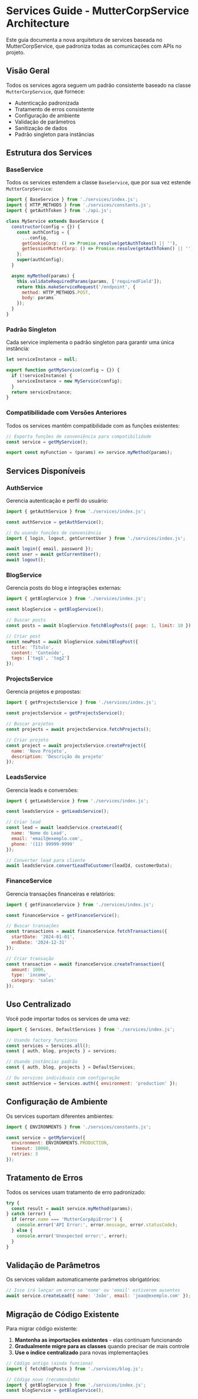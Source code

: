 # Services Guide - MutterCorpService Architecture

Este guia documenta a nova arquitetura de services baseada no MutterCorpService, que padroniza todas as comunicações com APIs no projeto.

## Visão Geral

Todos os services agora seguem um padrão consistente baseado na classe `MutterCorpService`, que fornece:

- Autenticação padronizada
- Tratamento de erros consistente
- Configuração de ambiente
- Validação de parâmetros
- Sanitização de dados
- Padrão singleton para instâncias

## Estrutura dos Services

### BaseService

Todos os services estendem a classe `BaseService`, que por sua vez estende `MutterCorpService`:

```javascript
import { BaseService } from './services/index.js';
import { HTTP_METHODS } from './services/constants.js';
import { getAuthToken } from './api.js';

class MyService extends BaseService {
  constructor(config = {}) {
    const authConfig = {
      ...config,
      getCookieCorp: () => Promise.resolve(getAuthToken() || ''),
      getSessionMutterCorp: () => Promise.resolve(getAuthToken() || '')
    };
    super(authConfig);
  }

  async myMethod(params) {
    this.validateRequiredParams(params, ['requiredField']);
    return this.makeServiceRequest('/endpoint', {
      method: HTTP_METHODS.POST,
      body: params
    });
  }
}
```

### Padrão Singleton

Cada service implementa o padrão singleton para garantir uma única instância:

```javascript
let serviceInstance = null;

export function getMyService(config = {}) {
  if (!serviceInstance) {
    serviceInstance = new MyService(config);
  }
  return serviceInstance;
}
```

### Compatibilidade com Versões Anteriores

Todos os services mantêm compatibilidade com as funções existentes:

```javascript
// Exporta funções de conveniência para compatibilidade
const service = getMyService();

export const myFunction = (params) => service.myMethod(params);
```

## Services Disponíveis

### AuthService

Gerencia autenticação e perfil do usuário:

```javascript
import { getAuthService } from './services/index.js';

const authService = getAuthService();

// Ou usando funções de conveniência
import { login, logout, getCurrentUser } from './services/index.js';

await login({ email, password });
const user = await getCurrentUser();
await logout();
```

### BlogService

Gerencia posts do blog e integrações externas:

```javascript
import { getBlogService } from './services/index.js';

const blogService = getBlogService();

// Buscar posts
const posts = await blogService.fetchBlogPosts({ page: 1, limit: 10 });

// Criar post
const newPost = await blogService.submitBlogPost({
  title: 'Título',
  content: 'Conteúdo',
  tags: ['tag1', 'tag2']
});
```

### ProjectsService

Gerencia projetos e propostas:

```javascript
import { getProjectsService } from './services/index.js';

const projectsService = getProjectsService();

// Buscar projetos
const projects = await projectsService.fetchProjects();

// Criar projeto
const project = await projectsService.createProject({
  name: 'Novo Projeto',
  description: 'Descrição do projeto'
});
```

### LeadsService

Gerencia leads e conversões:

```javascript
import { getLeadsService } from './services/index.js';

const leadsService = getLeadsService();

// Criar lead
const lead = await leadsService.createLead({
  name: 'Nome do Lead',
  email: 'email@exemplo.com',
  phone: '(11) 99999-9999'
});

// Converter lead para cliente
await leadsService.convertLeadToCustomer(leadId, customerData);
```

### FinanceService

Gerencia transações financeiras e relatórios:

```javascript
import { getFinanceService } from './services/index.js';

const financeService = getFinanceService();

// Buscar transações
const transactions = await financeService.fetchTransactions({
  startDate: '2024-01-01',
  endDate: '2024-12-31'
});

// Criar transação
const transaction = await financeService.createTransaction({
  amount: 1000,
  type: 'income',
  category: 'sales'
});
```

## Uso Centralizado

Você pode importar todos os services de uma vez:

```javascript
import { Services, DefaultServices } from './services/index.js';

// Usando factory functions
const services = Services.all();
const { auth, blog, projects } = services;

// Usando instâncias padrão
const { auth, blog, projects } = DefaultServices;

// Ou services individuais com configuração
const authService = Services.auth({ environment: 'production' });
```

## Configuração de Ambiente

Os services suportam diferentes ambientes:

```javascript
import { ENVIRONMENTS } from './services/constants.js';

const service = getMyService({
  environment: ENVIRONMENTS.PRODUCTION,
  timeout: 10000,
  retries: 3
});
```

## Tratamento de Erros

Todos os services usam tratamento de erro padronizado:

```javascript
try {
  const result = await service.myMethod(params);
} catch (error) {
  if (error.name === 'MutterCorpApiError') {
    console.error('API Error:', error.message, error.statusCode);
  } else {
    console.error('Unexpected error:', error);
  }
}
```

## Validação de Parâmetros

Os services validam automaticamente parâmetros obrigatórios:

```javascript
// Isso irá lançar um erro se 'name' ou 'email' estiverem ausentes
await service.createLead({ name: 'João', email: 'joao@exemplo.com' });
```

## Migração de Código Existente

Para migrar código existente:

1. **Mantenha as importações existentes** - elas continuam funcionando
2. **Gradualmente migre para as classes** quando precisar de mais controle
3. **Use o índice centralizado** para novas implementações

```javascript
// Código antigo (ainda funciona)
import { fetchBlogPosts } from './services/blog.js';

// Código novo (recomendado)
import { getBlogService } from './services/index.js';
const blogService = getBlogService();
```

